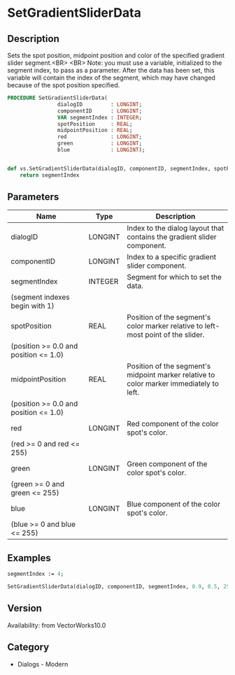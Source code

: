 # SetGradientSliderData

## Description
Sets the spot position, midpoint position and color of the specified gradient slider segment.&lt;BR&gt;
&lt;BR&gt;
Note: you must use a variable, initialized to the segment index, to pass as a parameter. After the data has been set, this variable will contain the index of the segment, which may have changed because of the spot position specified.

```pascal
PROCEDURE SetGradientSliderData(
				dialogID         : LONGINT;
				componentID      : LONGINT;
				VAR segmentIndex : INTEGER;
				spotPosition     : REAL;
				midpointPosition : REAL;
				red              : LONGINT;
				green            : LONGINT;
				blue             : LONGINT);
```

```python

def vs.SetGradientSliderData(dialogID, componentID, segmentIndex, spotPosition, midpointPosition, red, green, blue):
    return segmentIndex
```

## Parameters
|Name|Type|Description|
|---|---|---|
|dialogID|LONGINT|Index to the dialog layout that contains the gradient slider component.|
|componentID|LONGINT|Index to a specific gradient slider component.|
|segmentIndex|INTEGER|Segment for which to set the data.
(segment indexes begin with 1)|
|spotPosition|REAL|Position of the segment's color marker relative to left-most point of the slider. 
(position &gt;= 0.0 and position &lt;= 1.0)|
|midpointPosition|REAL|Position of the segment's midpoint marker relative to color marker immediately to left. 
(position &gt;= 0.0 and position &lt;= 1.0)|
|red|LONGINT|Red component of the color spot's color. 
(red &gt;= 0 and red &lt;= 255)|
|green|LONGINT|Green component of the color spot's color. 
(green &gt;= 0 and green &lt;= 255)|
|blue|LONGINT|Blue component of the color spot's color. 
(blue &gt;= 0 and blue &lt;= 255)|

## Examples
```pascal
segmentIndex := 4;

SetGradientSliderData(dialogID, componentID, segmentIndex, 0.9, 0.5, 255, 255, 255);
```

## Version
Availability: from VectorWorks10.0
## Category
* Dialogs - Modern

